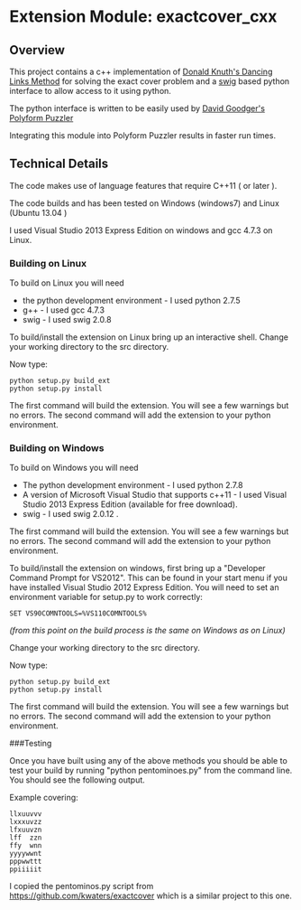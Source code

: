 # Extension Module: exactcover_cxx 
## Overview

This project contains a c++ implementation of [Donald Knuth's Dancing Links 
Method](http://arxiv.org/pdf/cs.DS/0011047.pdf) for solving the exact cover problem and a [swig](http://www.swig.org) based python interface to allow access to it using python.

The python interface is written to be easily used by [David Goodger's Polyform
Puzzler](http://sourceforge.net/projects/puzzler/)

Integrating this module into Polyform Puzzler results in faster run times.

## Technical Details

The code makes use of language features that require C++11 ( or later ).

The code builds and has been tested on Windows (windows7) and Linux (Ubuntu 
13.04 )

I used Visual Studio 2013 Express Edition on windows and gcc 4.7.3 on Linux.
### Building on Linux
To build on Linux you will need 
* the python development environment - I used python 2.7.5
* g++ - I used gcc 4.7.3
* swig - I used swig 2.0.8


To build/install the extension on Linux bring up an interactive shell.
Change your working directory to the src directory.

Now type:

```
python setup.py build_ext
python setup.py install
```

The first command will build the extension.  You will see a few warnings but no errors.  The second command will add the extension to your python environment.

### Building on Windows
To build on Windows you will need 
* The python development environment - I used python 2.7.8
* A version of Microsoft Visual Studio that supports c++11 - I used Visual Studio 2013 Express Edition (available for free download).
* swig - I used swig 2.0.12 .


The first command will build the extension.  You will see a few warnings but no errors.  The second command will add the extension to your python environment.

To build/install the extension on windows, first bring up a "Developer 
Command Prompt for VS2012". This can be found in your start menu if you 
have installed Visual Studio 2012 Express Edition.  You will need to set an 
environment variable for setup.py to work correctly:

```
SET VS90COMNTOOLS=%VS110COMNTOOLS% 
```

*(from this point on the build process is the same on Windows as on Linux)*

Change your working directory to the src directory.

Now type:

```
python setup.py build_ext
python setup.py install
```

The first command will build the extension.  You will see a few warnings but no errors.  The second command will add the extension to your python environment.

###Testing

Once you have built using any of the above methods you should be able to test
your build by running "python pentominoes.py" from the command line. You
should see the following output.

Example covering:

```
llxuuvvv
lxxxuvzz
lfxuuvzn
lff  zzn
ffy  wnn
yyyywwnt
pppwwttt
ppiiiiit
```

I copied the pentominos.py script from https://github.com/kwaters/exactcover
which is a similar project to this one.
